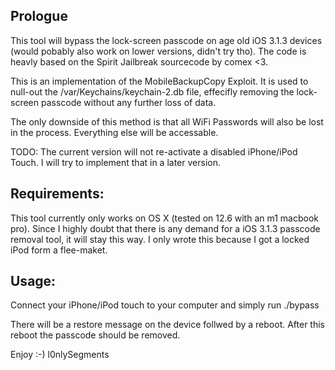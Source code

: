 ## Prologue
This tool will bypass the lock-screen passcode on age old iOS 3.1.3 devices (would pobably also work on lower versions, didn't try tho). 
The code is heavly based on the Spirit Jailbreak sourcecode by comex <3. 

This is an implementation of the MobileBackupCopy Exploit. It is used to null-out the /var/Keychains/keychain-2.db file, effecifly removing the lock-screen passcode without any further loss of data. 

The only downside of this method is that all WiFi Passwords will also be lost in the process. Everything else will be accessable. 

TODO: The current version will not re-activate a disabled iPhone/iPod Touch. I will try to implement that in a later version.

## Requirements:
This tool currently only works on OS X (tested on 12.6 with an m1 macbook pro).
Since I highly doubt that there is any demand for a iOS 3.1.3 passcode removal tool, it will stay this way. I only wrote this because I got a locked iPod form a flee-maket.

## Usage: 
Connect your iPhone/iPod touch to your computer and simply run ./bypass

There will be a restore message on the device follwed by a reboot. 
After this reboot the passcode should be removed. 

Enjoy :-)
l0nlySegments
